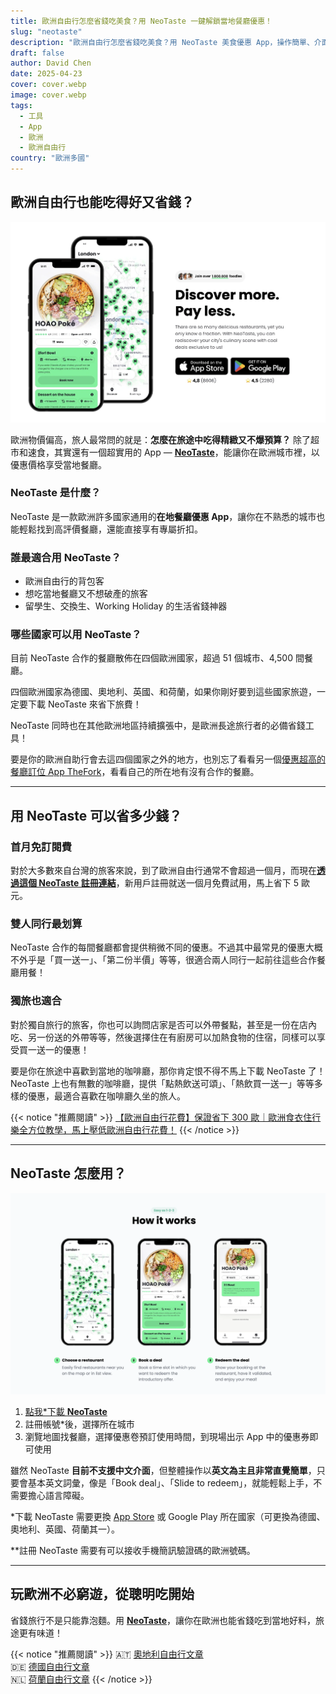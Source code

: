 ```yaml
---
title: 歐洲自由行怎麼省錢吃美食？用 NeoTaste 一鍵解鎖當地餐廳優惠！  
slug: "neotaste"
description: "歐洲自由行怎麼省錢吃美食？用 NeoTaste 美食優惠 App，操作簡單、介面直覺易懂，輕鬆找到在地餐廳優惠，省錢又能享受高品質餐點體驗！"
draft: false
author: David Chen
date: 2025-04-23
cover: cover.webp
image: cover.webp
tags:
  - 工具
  - App
  - 歐洲
  - 歐洲自由行
country: "歐洲多國"
---
```


## 歐洲自由行也能吃得好又省錢？

![](neotaste.webp)

歐洲物價偏高，旅人最常問的就是：**怎麼在旅途中吃得精緻又不爆預算？**
除了超市和速食，其實還有一個超實用的 App — [**NeoTaste**](https://neotaste.app/invite/David3157)，能讓你在歐洲城市裡，以優惠價格享受當地餐廳。

### NeoTaste 是什麼？

NeoTaste 是一款歐洲許多國家通用的**在地餐廳優惠 App**，讓你在不熟悉的城市也能輕鬆找到高評價餐廳，還能直接享有專屬折扣。

### 誰最適合用 NeoTaste？

- 歐洲自由行的背包客
- 想吃當地餐廳又不想破產的旅客
- 留學生、交換生、Working Holiday 的生活省錢神器

### 哪些國家可以用 NeoTaste？

目前 NeoTaste 合作的餐廳散佈在四個歐洲國家，超過 51 個城市、4,500 間餐廳。

四個歐洲國家為德國、奧地利、英國、和荷蘭，如果你剛好要到這些國家旅遊，一定要下載 NeoTaste 來省下旅費！

NeoTaste 同時也在其他歐洲地區持續擴張中，是歐洲長途旅行者的必備省錢工具！

要是你的歐洲自助行會去這四個國家之外的地方，也別忘了看看另一個[優惠超高的餐廳訂位 App TheFork](/posts/thefork/)，看看自己的所在地有沒有合作的餐廳。

---

## 用 NeoTaste 可以省多少錢？

### 首月免訂閱費

對於大多數來自台灣的旅客來說，到了歐洲自由行通常不會超過一個月，而現在[**透過這個 NeoTaste 註冊連結**](https://neotaste.app/invite/David3157)，新用戶註冊就送一個月免費試用，馬上省下 5 歐元。

### 雙人同行最划算

NeoTaste 合作的每間餐廳都會提供稍微不同的優惠。不過其中最常見的優惠大概不外乎是「買一送一」、「第二份半價」等等，很適合兩人同行一起前往這些合作餐廳用餐！

### 獨旅也適合

對於獨自旅行的旅客，你也可以詢問店家是否可以外帶餐點，甚至是一份在店內吃、另一份送的外帶等等，然後選擇住在有廚房可以加熱食物的住宿，同樣可以享受買一送一的優惠！

要是你在旅途中喜歡到當地的咖啡廳，那你肯定恨不得不馬上下載 NeoTaste 了！NeoTaste 上也有無數的咖啡廳，提供「點熱飲送可頌」、「熱飲買一送一」等等多樣的優惠，最適合喜歡在咖啡廳久坐的旅人。

{{< notice "推薦閱讀" >}}
[【歐洲自由行花費】保證省下 300 歐｜歐洲食衣住行樂全方位教學，馬上壓低歐洲自由行花費！](/posts/歐洲自由行花費省錢攻略)
{{< /notice >}}

---

## NeoTaste 怎麼用？

![](how-it-works.webp)

1. [點我*下載 **NeoTaste**](https://neotaste.app/invite/David3157)
2. 註冊帳號*後，選擇所在城市
3. 瀏覽地圖找餐廳，選擇優惠卷預訂使用時間，到現場出示 App 中的優惠券即可使用

雖然 NeoTaste **目前不支援中文介面**，但整體操作以**英文為主且非常直覺簡單**，只要會基本英文詞彙，像是「Book deal」、「Slide to redeem」，就能輕鬆上手，不需要擔心語言障礙。

*下載 NeoTaste 需要更換 [App Store](https://applealmond.com/posts/231122) 或 Google Play 所在國家（可更換為德國、奧地利、英國、荷蘭其一）。

**註冊 NeoTaste 需要有可以接收手機簡訊驗證碼的歐洲號碼。

---

## 玩歐洲不必窮遊，從聰明吃開始

省錢旅行不是只能靠泡麵。用 [**NeoTaste**](https://neotaste.app/invite/David3157)，讓你在歐洲也能省錢吃到當地好料，旅途更有味道！

{{< notice "推薦閱讀" >}}
🇦🇹 [奧地利自由行文章](/country/奧地利/)\
🇩🇪 [德國自由行文章](/country/德國/)\
🇳🇱 [荷蘭自由行文章](/country/荷蘭/)
{{< /notice >}}